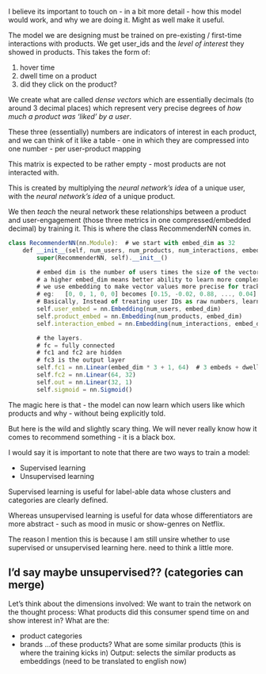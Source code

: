 I believe its important to touch on - in a bit more detail - how this model would work, and why we are doing it. Might as well make it useful.

The model we are designing must be trained on pre-existing / first-time interactions with products. We get user_ids and the *level of interest* they showed in products. This takes the form of:

1. hover time
2. dwell time on a product
3. did they click on the product?

We create what are called *dense vectors* which are essentially decimals (to around 3 decimal places) which represent very precise degrees of *how much a product was ‘liked’ by a user*.

These three (essentially) numbers are indicators of interest in each product, and we can think of it like a table - one in which they are compressed into one number - per user-product mapping

This matrix is expected to be rather empty - most products are not interacted with.

This is created by multiplying the *neural network’s ide*a of a unique user, with the *neural network’s idea* of a unique product. 

We then *teach* the neural network these relationships between a product and user-engagement (those three metrics in one compressed/embedded decimal) by training it. This is where the class RecommenderNN comes in.

```jsx
class RecommenderNN(nn.Module):  # we start with embed_dim as 32
    def __init__(self, num_users, num_products, num_interactions, embed_dim=32):
        super(RecommenderNN, self).__init__()

        # embed dim is the number of users times the size of the vector used to represent each one (32 is a good start.)
        # a higher embed_dim means better ability to learn more complex patterns but the tradeoff is higher computation.
        # we use embedding to make vector values more precise for tracking preferences at a more nuanced level.
        # eg: 	[0, 0, 1, 0, 0] becomes [0.15, -0.02, 0.88, ..., 0.04] float mos. the numbers capture user habits, interests, or patterns
        # Basically, Instead of treating user IDs as raw numbers, learn a vector for each user that captures their behavior
        self.user_embed = nn.Embedding(num_users, embed_dim)
        self.product_embed = nn.Embedding(num_products, embed_dim)
        self.interaction_embed = nn.Embedding(num_interactions, embed_dim)

        # the layers.
        # fc = fully connected
        # fc1 and fc2 are hidden
        # fc3 is the output layer
        self.fc1 = nn.Linear(embed_dim * 3 + 1, 64)  # 3 embeds + dwell time
        self.fc2 = nn.Linear(64, 32)
        self.out = nn.Linear(32, 1)
        self.sigmoid = nn.Sigmoid()

```

The magic here is that - the model can now learn which users like which products and why - without being explicitly told.

But here is the wild and slightly scary thing. We will never really know how it comes to recommend something - it is a black box.

I would say it is important to note that there are two ways to train a model: 

- Supervised learning
- Unsupervised learning

Supervised learning is useful for label-able data whose clusters and categories are clearly defined.

Whereas unsupervised learning is useful for data whose differentiators are more abstract - such as mood in music or show-genres on Netflix.

The reason I mention this is because I am still unsire whether to use supervised or unsupervised learning here. need to think a little more.

I’d say maybe unsupervised?? (categories can merge)
---

Let’s think about the dimensions involved:
We want to train the network on the thought process:
What products did this consumer spend time on and show interest in?
What are the:

- product categories
- brands
…of these products?
What are some similar products (this is where the training kicks in)
Output: selects the similar products as embeddings (need to be translated to english now)
